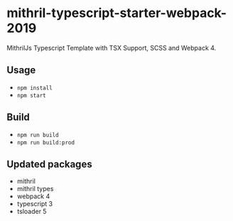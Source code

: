 # mithril-typescript-starter-webpack-2019

MithrilJs Typescript Template with TSX Support, SCSS and Webpack 4.

## Usage
* `npm install`
* `npm start`

## Build
* `npm run build`
* `npm run build:prod`

## Updated packages
- mithril
- mithril types
- webpack 4
- typescript 3
- tsloader 5
